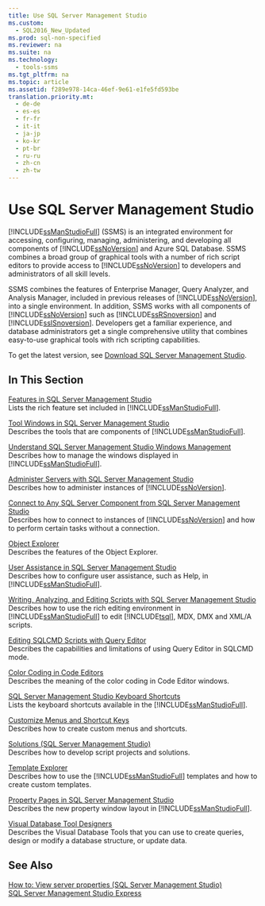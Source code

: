 ```yaml
---
title: Use SQL Server Management Studio
ms.custom: 
  - SQL2016_New_Updated
ms.prod: sql-non-specified
ms.reviewer: na
ms.suite: na
ms.technology: 
  - tools-ssms
ms.tgt_pltfrm: na
ms.topic: article
ms.assetid: f289e978-14ca-46ef-9e61-e1fe5fd593be
translation.priority.mt: 
  - de-de
  - es-es
  - fr-fr
  - it-it
  - ja-jp
  - ko-kr
  - pt-br
  - ru-ru
  - zh-cn
  - zh-tw
---
```

# Use SQL Server Management Studio
[!INCLUDE[ssManStudioFull](../content/includes/ssManStudioFull_md.md)] (SSMS) is an integrated environment for accessing, configuring, managing, administering, and developing all components of [!INCLUDE[ssNoVersion](../content/includes/ssNoVersion_md.md)] and Azure SQL Database. SSMS combines a broad group of graphical tools with a number of rich script editors to provide access to [!INCLUDE[ssNoVersion](../content/includes/ssNoVersion_md.md)] to developers and administrators of all skill levels.  
  
SSMS combines the features of Enterprise Manager, Query Analyzer, and Analysis Manager, included in previous releases of [!INCLUDE[ssNoVersion](../content/includes/ssNoVersion_md.md)], into a single environment. In addition, SSMS works with all components of [!INCLUDE[ssNoVersion](../content/includes/ssNoVersion_md.md)] such as [!INCLUDE[ssRSnoversion](../content/includes/ssRSnoversion_md.md)] and [!INCLUDE[ssISnoversion](../content/includes/ssISnoversion_md.md)]. Developers get a familiar experience, and database administrators get a single comprehensive utility that combines easy\-to\-use graphical tools with rich scripting capabilities.  
  
To get the latest version, see [Download SQL Server Management Studio](https://msdn.microsoft.com/library/mt238290.aspx).  
  
## In This Section  
[Features in SQL Server Management Studio](../content/Features-in-SQL-Server-Management-Studio.md)  
Lists the rich feature set included in [!INCLUDE[ssManStudioFull](../content/includes/ssManStudioFull_md.md)].  
  
[Tool Windows in SQL Server Management Studio](../content/Tool-Windows-in-SQL-Server-Management-Studio.md)  
Describes the tools that are components of [!INCLUDE[ssManStudioFull](../content/includes/ssManStudioFull_md.md)].  
  
[Understand SQL Server Management Studio Windows Management](../content/Understand-SQL-Server-Management-Studio-Windows-Management.md)  
Describes how to manage the windows displayed in [!INCLUDE[ssManStudioFull](../content/includes/ssManStudioFull_md.md)].  
  
[Administer Servers with SQL Server Management Studio](../content/Administer-Servers-with-SQL-Server-Management-Studio.md)  
Describes how to administer instances of [!INCLUDE[ssNoVersion](../content/includes/ssNoVersion_md.md)].  
  
[Connect to Any SQL Server Component from SQL Server Management Studio](../content/Connect-to-Any-SQL-Server-Component-from-SQL-Server-Management-Studio.md)  
Describes how to connect to instances of [!INCLUDE[ssNoVersion](../content/includes/ssNoVersion_md.md)] and how to perform certain tasks without a connection.  
  
[Object Explorer](../content/Object-Explorer.md)  
Describes the features of the Object Explorer.  
  
[User Assistance in SQL Server Management Studio](../content/User-Assistance-in-SQL-Server-Management-Studio.md)  
Describes how to configure user assistance, such as Help, in [!INCLUDE[ssManStudioFull](../content/includes/ssManStudioFull_md.md)].  
  
[Writing, Analyzing, and Editing Scripts with SQL Server Management Studio](assetId:///062051e4-4b77-4969-98ae-d2547c24ce3e)  
Describes how to use the rich editing environment in [!INCLUDE[ssManStudioFull](../content/includes/ssManStudioFull_md.md)] to edit [!INCLUDE[tsql](../content/includes/tsql_md.md)], MDX, DMX and XML\/A scripts.  
  
[Editing SQLCMD Scripts with Query Editor](assetId:///f77b866d-c330-47c9-9e74-0b8d8dff4b31)  
Describes the capabilities and limitations of using Query Editor in SQLCMD mode.  
  
[Color Coding in Code Editors](assetId:///802882dc-c997-4e3f-8a01-994bb43169ae)  
Describes the meaning of the color coding in Code Editor windows.  
  
[SQL Server Management Studio Keyboard Shortcuts](assetId:///98baaac4-0727-4ce4-8bfe-c63793ae69b8)  
Lists the keyboard shortcuts available in the [!INCLUDE[ssManStudioFull](../content/includes/ssManStudioFull_md.md)].  
  
[Customize Menus and Shortcut Keys](../content/Customize-Menus-and-Shortcut-Keys.md)  
Describes how to create custom menus and shortcuts.  
  
[Solutions &#40;SQL Server Management Studio&#41;](../content/Solutions--SQL-Server-Management-Studio-.md)  
Describes how to develop script projects and solutions.  
  
[Template Explorer](../content/Template-Explorer.md)  
Describes how to use the [!INCLUDE[ssManStudioFull](../content/includes/ssManStudioFull_md.md)] templates and how to create custom templates.  
  
[Property Pages in SQL Server Management Studio](../content/Property-Pages-in-SQL-Server-Management-Studio.md)  
Describes the new property window layout in [!INCLUDE[ssManStudioFull](../content/includes/ssManStudioFull_md.md)].  
  
[Visual Database Tool Designers](../content/Visual-Database-Tool-Designers.md)  
Describes the Visual Database Tools that you can use to create queries, design or modify a database structure, or update data.  
  
## See Also  
[How to: View server properties (SQL Server Management Studio)](assetId:///55f3ac04-5626-4ad2-96bd-a1f1b079659d)  
[SQL Server Management Studio Express](assetId:///1a7fb3e5-51c9-437f-a8b7-10f777c4d3b7)  
  
